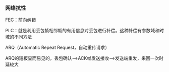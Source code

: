 ### 网络抗性

FEC：前向纠错

PLC：就是利用丢包帧相邻帧的有用信息对丢包进行补偿。这种补偿有参数域和时域的不同方法

ARQ（Automatic Repeat Request，自动重传请求）

ARQ的短板显而易见的，丢包确认——>ACK帧发送接收——>发送端重发，来回一次时延较大